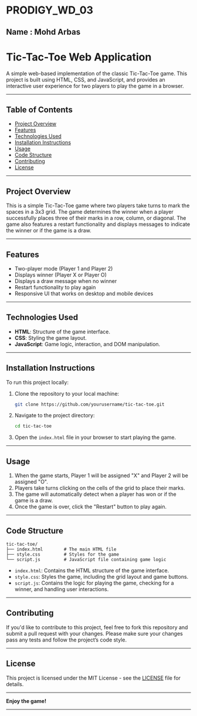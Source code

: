 # PRODIGY_WD_03
## Name : Mohd Arbas 


# Tic-Tac-Toe Web Application

A simple web-based implementation of the classic Tic-Tac-Toe game. This project is built using HTML, CSS, and JavaScript, and provides an interactive user experience for two players to play the game in a browser.

---

## Table of Contents

- [Project Overview](#project-overview)
- [Features](#features)
- [Technologies Used](#technologies-used)
- [Installation Instructions](#installation-instructions)
- [Usage](#usage)
- [Code Structure](#code-structure)
- [Contributing](#contributing)
- [License](#license)

---

## Project Overview

This is a simple Tic-Tac-Toe game where two players take turns to mark the spaces in a 3x3 grid. The game determines the winner when a player successfully places three of their marks in a row, column, or diagonal. The game also features a restart functionality and displays messages to indicate the winner or if the game is a draw.

---

## Features

- Two-player mode (Player 1 and Player 2)
- Displays winner (Player X or Player O)
- Displays a draw message when no winner
- Restart functionality to play again
- Responsive UI that works on desktop and mobile devices

---

## Technologies Used

- **HTML**: Structure of the game interface.
- **CSS**: Styling the game layout.
- **JavaScript**: Game logic, interaction, and DOM manipulation.

---

## Installation Instructions

To run this project locally:

1. Clone the repository to your local machine:
   ```bash
   git clone https://github.com/yourusername/tic-tac-toe.git
   ```

2. Navigate to the project directory:
   ```bash
   cd tic-tac-toe
   ```

3. Open the `index.html` file in your browser to start playing the game.

---

## Usage

1. When the game starts, Player 1 will be assigned "X" and Player 2 will be assigned "O".
2. Players take turns clicking on the cells of the grid to place their marks.
3. The game will automatically detect when a player has won or if the game is a draw.
4. Once the game is over, click the "Restart" button to play again.

---

## Code Structure

```plaintext
tic-tac-toe/
├── index.html        # The main HTML file
├── style.css         # Styles for the game
└── script.js         # JavaScript file containing game logic
```

- `index.html`: Contains the HTML structure of the game interface.
- `style.css`: Styles the game, including the grid layout and game buttons.
- `script.js`: Contains the logic for playing the game, checking for a winner, and handling user interactions.

---

## Contributing

If you'd like to contribute to this project, feel free to fork this repository and submit a pull request with your changes. Please make sure your changes pass any tests and follow the project’s code style.

---

## License

This project is licensed under the MIT License - see the [LICENSE](LICENSE) file for details.

---

**Enjoy the game!**

--- 
